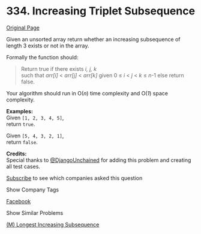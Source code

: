 # 334. Increasing Triplet Subsequence

[Original Page](https://leetcode.com/problems/increasing-triplet-subsequence/)

Given an unsorted array return whether an increasing subsequence of length 3 exists or not in the array.

Formally the function should:  

> Return true if there exists _i, j, k_  
> such that _arr[i]_ < _arr[j]_ < _arr[k]_ given 0 ≤ _i_ < _j_ < _k_ ≤ _n_-1 else return false.

Your algorithm should run in O(_n_) time complexity and O(_1_) space complexity.

**Examples:**  
Given `[1, 2, 3, 4, 5]`,  
return `true`.

Given `[5, 4, 3, 2, 1]`,  
return `false`.

**Credits:**  
Special thanks to [@DjangoUnchained](https://leetcode.com/discuss/user/DjangoUnchained) for adding this problem and creating all test cases.

<div>

[Subscribe](/subscribe/) to see which companies asked this question

</div>

<div>

<div id="company_tags" class="btn btn-xs btn-warning">Show Company Tags</div>

<span class="hidebutton">[Facebook](/company/facebook/)</span></div>

<div>

<div id="similar" class="btn btn-xs btn-warning">Show Similar Problems</div>

<span class="hidebutton">[(M) Longest Increasing Subsequence](/problems/longest-increasing-subsequence/)</span></div>